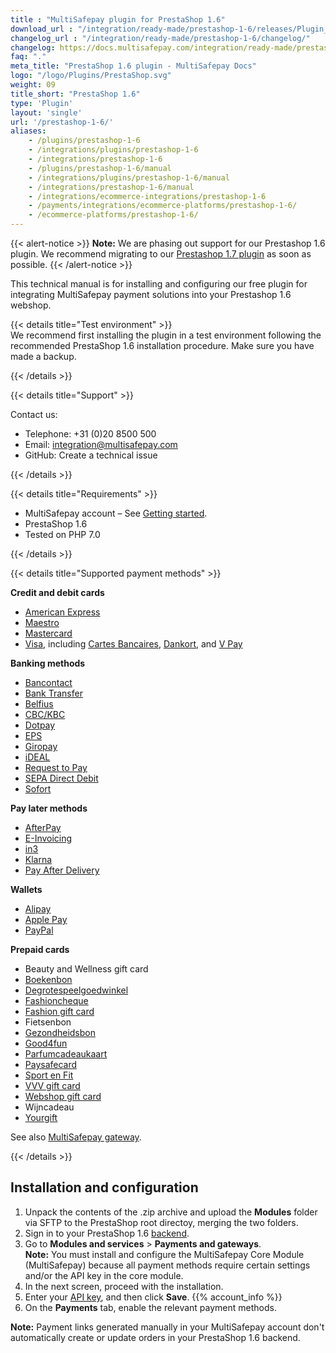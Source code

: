 ```yaml
---
title : "MultiSafepay plugin for PrestaShop 1.6"
download_url : "/integration/ready-made/prestashop-1-6/releases/Plugin_PrestaShop1.6_3.7.1.zip"
changelog_url : "/integration/ready-made/prestashop-1-6/changelog/"
changelog: https://docs.multisafepay.com/integration/ready-made/prestashop-1-6/changelog/
faq: "."
meta_title: "PrestaShop 1.6 plugin - MultiSafepay Docs"
logo: "/logo/Plugins/PrestaShop.svg"
weight: 09
title_short: "PrestaShop 1.6"
type: 'Plugin'
layout: 'single'
url: '/prestashop-1-6/'
aliases: 
    - /plugins/prestashop-1-6
    - /integrations/plugins/prestashop-1-6
    - /integrations/prestashop-1-6
    - /plugins/prestashop-1-6/manual
    - /integrations/plugins/prestashop-1-6/manual
    - /integrations/prestashop-1-6/manual
    - /integrations/ecommerce-integrations/prestashop-1-6
    - /payments/integrations/ecommerce-platforms/prestashop-1-6/
    - /ecommerce-platforms/prestashop-1-6/
---
```


{{< alert-notice >}} **Note:** We are phasing out support for our Prestashop 1.6 plugin. We recommend migrating to our [Prestashop 1.7 plugin](/prestashop/) as soon as possible. {{< /alert-notice >}}

This technical manual is for installing and configuring our free plugin for integrating MultiSafepay payment solutions into your Prestashop 1.6 webshop.

{{< details title="Test environment" >}}
&nbsp;  
We recommend first installing the plugin in a test environment following the recommended PrestaShop 1.6 installation procedure. Make sure you have made a backup.

{{< /details >}}

{{< details title="Support" >}}

Contact us:

- Telephone: +31 (0)20 8500 500
- Email: <integration@multisafepay.com>
- GitHub: Create a technical issue

{{< /details >}}

{{< details title="Requirements" >}}

- MultiSafepay account – See [Getting started](/getting-started/).
- PrestaShop 1.6
- Tested on PHP 7.0

{{< /details >}}

{{< details title="Supported payment methods" >}}

**Credit and debit cards**

- [American Express](/payment-methods/american-express)
- [Maestro](/payment-methods/maestro)
- [Mastercard](/payment-methods/mastercard)
- [Visa](/payment-methods/visa), including [Cartes Bancaires](/payment-methods/cartes-bancaires), [Dankort](/payment-methods/dankort), and [V Pay](/payment-methods/vpay/)

**Banking methods**

- [Bancontact](/payment-methods/bancontact)
- [Bank Transfer](/payment-methods/bank-transfer)
- [Belfius](/payment-methods/belfius)
- [CBC/KBC](/payment-methods/cbc-kbc)
- [Dotpay](/payment-methods/dotpay)
- [EPS](/payment-methods/eps)
- [Giropay](/payment-methods/giropay)
- [iDEAL](/payment-methods/ideal)
- [Request to Pay](/payment-methods/request-to-pay)
- [SEPA Direct Debit](/payment-methods/sepa-direct-debit)
- [Sofort](/payment-methods/sofort)

**Pay later methods**

- [AfterPay](/payment-methods/afterpay)
- [E-Invoicing](/payment-methods/e-invoicing)
- [in3](/payment-methods/in3)
- [Klarna](/payment-methods/klarna)
- [Pay After Delivery](/payment-methods/pay-after-delivery)

**Wallets**

- [Alipay](/payment-methods/alipay)
- [Apple Pay](/payment-methods/apple-pay)
- [PayPal](/payment-methods/paypal)

**Prepaid cards**

- Beauty and Wellness gift card
- [Boekenbon](https://www.cadeaubon.nl/cadeaubonnen/nederlandse-boekenbon)
- [Degrotespeelgoedwinkel](https://www.degrotespeelgoedwinkel.nl/cadeaukaart)
- [Fashioncheque](https://www.fashioncheque.com/nl)
- [Fashion gift card](https://www.fashion-giftcard.nl)
- Fietsenbon
- [Gezondheidsbon](https://www.gezondheidsbon.nl/mhome)
- [Good4fun](https://www.good4fun.nl)
- [Parfumcadeaukaart](https://www.parfumcadeaukaart.nl)
- [Paysafecard](/payment-methods/paysafecard)
- [Sport en Fit](https://www.sportenfitcadeau.nl)
- [VVV gift card](https://www.vvvcadeaukaarten.nl)
- [Webshop gift card](https://www.webshopgiftcard.nl)
- Wijncadeau
- [Yourgift](https://www.yourgift.nl/)

See also [MultiSafepay gateway](/integrations/multisafepay-gateway/).

{{< /details >}}

## Installation and configuration
1. Unpack the contents of the .zip archive and upload the **Modules** folder via SFTP to the PrestaShop root directoy, merging the two folders.
2. Sign in to your PrestaShop 1.6 [backend](/glossaries/multisafepay-glossary/#backend).
3. Go to **Modules and services** > **Payments and gateways**.  
    **Note:** You must install and configure the MultiSafepay Core Module (MultiSafepay) because all payment methods require certain settings and/or the API key in the core module.
4. In the next screen, proceed with the installation.
5. Enter your [API key](/glossaries/multisafepay-glossary/#api-key), and then click **Save**. {{% account_info %}}
6. On the **Payments** tab, enable the relevant payment methods.

**Note:** Payment links generated manually in your MultiSafepay account don't automatically create or update orders in your PrestaShop 1.6 backend.


